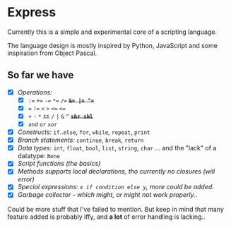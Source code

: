 Express
=======
Currently this is a simple and experimental core of a scripting language.

The language design is mostly inspired by Python, JavaScript and some inspiration from Object Pascal.


So far we have
--------------
- [x] _Operations:_
    - [x] `:=` `+=` `-=` `*=` `/=` **~~`&= |= ^=`~~**
    - [x] `=` `!=` `<` `>` `<=` `<=`
    - [x] `+` `-` `*` ~~`**`~~ `/` `|` `&` `^` **~~`shr shl`~~**
    - [x] `and` `or` `xor`
- [x] _Constructs:_ `if`..`else`, `for`, `while`, `repeat`, `print`
- [x] _Branch statements:_ `continue`, `break`, `return`
- [x] _Data types:_ `int`, `float`, `bool`, `list`, `string`, `char`
      ... and the "lack" of a datatype: `None`
- [x] _Script functions (the basics)_
- [x] _Methods supports local declarations, tho currently no closures (will error)_
- [x] _Special expressions: `x if condition else y`, more could be added._
- [x] _Garbage collector - which might, or might not work properly.._

Could be more stuff that I've failed to mention. But keep in mind that many feature added is probably iffy, and **a lot** of error handling is lacking.. 

